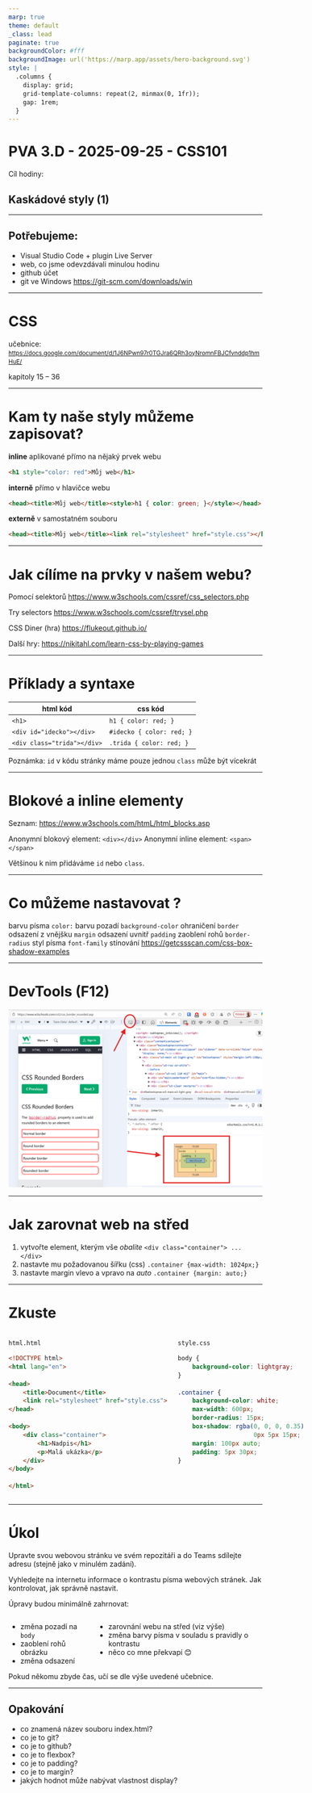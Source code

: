 ```yaml
---
marp: true
theme: default
_class: lead
paginate: true
backgroundColor: #fff
backgroundImage: url('https://marp.app/assets/hero-background.svg')
style: |
  .columns {
    display: grid;
    grid-template-columns: repeat(2, minmax(0, 1fr));
    gap: 1rem;
  }
---
```


# PVA 3.D - 2025-09-25 - CSS101

Cíl hodiny:

## Kaskádové styly (1)

---
## Potřebujeme:

- Visual Studio Code + plugin Live Server
- web, co jsme odevzdávali minulou hodinu
- github účet
- git ve Windows https://git-scm.com/downloads/win

---

# CSS

učebnice: <small> https://docs.google.com/document/d/1J6NPwn97r0TGJra6QRh3oyNromnFBJCfvnddp1hmHuE/ </small>

kapitoly 15  &ndash; 36

---

# Kam ty naše styly můžeme zapisovat?

**inline** aplikované přímo na nějaký prvek webu
```html
<h1 style="color: red">Můj web</h1>
```
**interně** přímo v hlavičce webu
```html
<head><title>Můj web</title><style>h1 { color: green; }</style></head>
```
**externě** v samostatném souboru 
```html
<head><title>Můj web</title><link rel="stylesheet" href="style.css"></head>
```

---

# Jak cílíme na prvky v našem webu?

Pomocí selektorů https://www.w3schools.com/cssref/css_selectors.php

Try selectors https://www.w3schools.com/cssref/trysel.php

CSS Diner (hra) https://flukeout.github.io/

Další hry: https://nikitahl.com/learn-css-by-playing-games

---

# Příklady a syntaxe

html kód | css kód
------| -----
`<h1>` | `h1 { color: red; }`
`<div id="idecko"></div>` | `#idecko { color: red; }`
`<div class="trida"></div>` | `.trida { color: red; }`

Poznámka: 
`id` v kódu stránky máme pouze jednou
`class` může být vícekrát

---

# Blokové a inline elementy

Seznam: https://www.w3schools.com/htmL/html_blocks.asp

Anonymní blokový element: `<div></div>`
Anonymní inline element: `<span></span>`

Většinou k nim přidáváme `id` nebo `class`.

---

# Co můžeme nastavovat ?

barvu písma `color:`
barvu pozadí `background-color`
ohraničení `border`
odsazení z vnějšku `margin`
odsazení uvnitř `padding`
zaoblení rohů `border-radius`
styl písma `font-family`
stínování https://getcssscan.com/css-box-shadow-examples

---

# DevTools (F12)

![height:600px](img/css1.png)

---

# Jak zarovnat web na střed

1. vytvořte element, kterým vše *obalíte* `<div class="container"> ... </div>`
2. nastavte mu požadovanou šířku (css) `.container {max-width: 1024px;}`
3. nastavte margin vlevo a vpravo na *auto* `.container {margin: auto;}`

---

# Zkuste

<div class="columns">
<div>

`html.html`

```html
<!DOCTYPE html>
<html lang="en">

<head>
    <title>Document</title>
    <link rel="stylesheet" href="style.css">
</head>

<body>
    <div class="container">
        <h1>Nadpis</h1>
        <p>Malá ukázka</p>
    </div>
</body>

</html>
```
</div><div>

`style.css`

```css
body {
    background-color: lightgray;
}

.container {
    background-color: white;
    max-width: 600px;
    border-radius: 15px;
    box-shadow: rgba(0, 0, 0, 0.35)
                     0px 5px 15px;
    margin: 100px auto;
    padding: 5px 30px;
}
```

</div></div>

--- 

# Úkol

Upravte svou webovou stránku ve svém repozitáři a do Teams sdílejte adresu (stejně jako v minulém zadání).

Vyhledejte na internetu informace o kontrastu písma webových stránek. Jak kontrolovat, jak správně nastavit.

Úpravy budou minimálně zahrnovat:
<div class="columns">
<div>

- změna pozadí na `body`
- zaoblení rohů obrázku
- změna odsazení
</div><div>

- zarovnání webu na střed (viz výše)
- změna barvy písma v souladu s pravidly o kontrastu
- něco co mne překvapí 😊

</div></div>
Pokud někomu zbyde čas, učí se dle výše uvedené učebnice.</small>

--- 

## Opakování

- co znamená název souboru index.html?
- co je to git?
- co je to github?
- co je to flexbox?
- co je to padding?
- co je to margin?
- jakých hodnot může nabývat vlastnost display?
